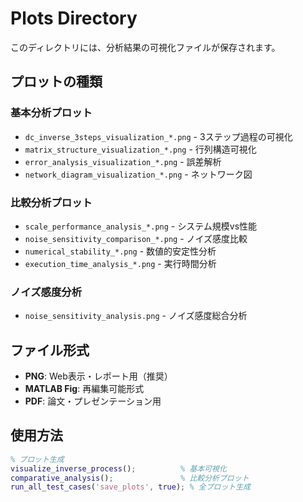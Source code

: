 # Plots Directory

このディレクトリには、分析結果の可視化ファイルが保存されます。

## プロットの種類

### 基本分析プロット
- `dc_inverse_3steps_visualization_*.png` - 3ステップ過程の可視化
- `matrix_structure_visualization_*.png` - 行列構造可視化
- `error_analysis_visualization_*.png` - 誤差解析
- `network_diagram_visualization_*.png` - ネットワーク図

### 比較分析プロット
- `scale_performance_analysis_*.png` - システム規模vs性能
- `noise_sensitivity_comparison_*.png` - ノイズ感度比較
- `numerical_stability_*.png` - 数値的安定性分析
- `execution_time_analysis_*.png` - 実行時間分析

### ノイズ感度分析
- `noise_sensitivity_analysis.png` - ノイズ感度総合分析

## ファイル形式

- **PNG**: Web表示・レポート用（推奨）
- **MATLAB Fig**: 再編集可能形式
- **PDF**: 論文・プレゼンテーション用

## 使用方法

```matlab
% プロット生成
visualize_inverse_process();          % 基本可視化
comparative_analysis();               % 比較分析プロット
run_all_test_cases('save_plots', true); % 全プロット生成
```